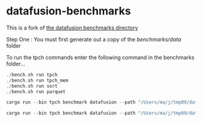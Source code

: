 # datafusion-benchmarks

This is a fork of [the datafusion benchmarks directory](https://github.com/apache/arrow-datafusion/tree/main/benchmarks)

Step One : You must first generate out a copy of the *benchmarks/data* folder

To run the tpch commands enter the following command in the benchmarks folder...

```rust
./bench.sh run tpch
./bench.sh run tpch_mem
./bench.sh run sort
./bench.sh run parquet
```

```rust
cargo run --bin tpch benchmark datafusion --path "/Users/ma/j/tmp09/datafusion-benchmarks/benchmarks/data"
```

```rust
cargo run --bin tpch benchmark datafusion --path "/Users/ma/j/tmp09/datafusion-benchmarks/benchmarks/data" --query 4
```
